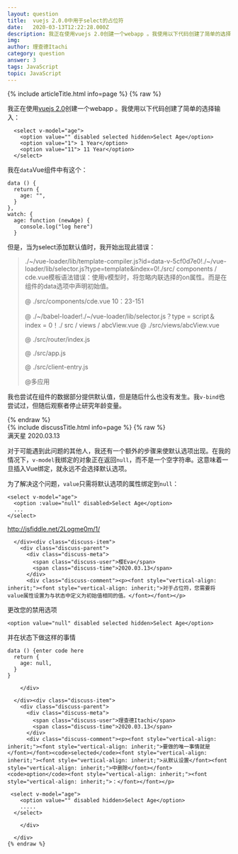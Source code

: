 ```yaml
---
layout: question
title:  vuejs 2.0.0中用于select的占位符
date:   2020-03-13T12:22:28.000Z
description: 我正在使用vuejs 2.0创建一个webapp 。我使用以下代码创建了简单的选择输入：  <select v-model="age">    <o...
img: 
author: 理查德Itachi
category: question
answer: 3
tags: JavaScript
topic: JavaScript
---
```

<div class="article-root">
  <div class="article">
    {% include articleTitle.html info=page %}
    {% raw %}
    <div class="article-content"><p><font style="vertical-align: inherit;"><font style="vertical-align: inherit;">我正在使用</font></font><a href="https://vuejs.org/guide/forms.html" rel="noreferrer"><font style="vertical-align: inherit;"><font style="vertical-align: inherit;">vuejs 2.0</font></font></a><font style="vertical-align: inherit;"><font style="vertical-align: inherit;">创建一个webapp </font><font style="vertical-align: inherit;">。</font><font style="vertical-align: inherit;">我使用以下代码创建了简单的选择输入：</font></font></p>

<pre><code>  &lt;select v-model="age"&gt;<font></font>
    &lt;option value="" disabled selected hidden&gt;Select Age&lt;/option&gt;<font></font>
    &lt;option value="1"&gt; 1 Year&lt;/option&gt;<font></font>
    &lt;option value="11"&gt; 11 Year&lt;/option&gt;<font></font>
  &lt;/select&gt;<font></font>
</code></pre>

<p><font style="vertical-align: inherit;"><font style="vertical-align: inherit;">我在</font></font><code>data</code><font style="vertical-align: inherit;"><font style="vertical-align: inherit;">Vue组件中</font><font style="vertical-align: inherit;">有这个</font><font style="vertical-align: inherit;">：</font></font></p>

<pre><code>data () {<font></font>
  return {<font></font>
    age: "",<font></font>
  }<font></font>
},<font></font>
watch: {      <font></font>
  age: function (newAge) {<font></font>
    console.log("log here")<font></font>
  }<font></font>
</code></pre>

<p><font style="vertical-align: inherit;"><font style="vertical-align: inherit;">但是，当为select添加默认值时，我开始出现此错误：</font></font></p>

<blockquote>
  <p><font style="vertical-align: inherit;"><font style="vertical-align: inherit;">./~/vue-loader/lib/template-compiler.js?id=data-v-5cf0d7e0!./~/vue-loader/lib/selector.js?type=template&amp;index=0!./src/ components / cde.vue模板语法错误：使用v模型时，将忽略内联选择的on属性。</font><font style="vertical-align: inherit;">而是在组件的data选项中声明初始值。</font></font></p>
  
  <p><font style="vertical-align: inherit;"><font style="vertical-align: inherit;">@ ./src/components/cde.vue 10：23-151</font></font></p>
  
  <p><font style="vertical-align: inherit;"><font style="vertical-align: inherit;">@ ./~/babel-loader!./~/vue-loader/lib/selector.js？</font><font style="vertical-align: inherit;">type = script＆index = 0！./ src / views / abcView.vue @ ./src/views/abcView.vue</font></font></p>
  
  <p><font style="vertical-align: inherit;"><font style="vertical-align: inherit;">@ ./src/router/index.js</font></font></p>
  
  <p><font style="vertical-align: inherit;"><font style="vertical-align: inherit;">@ ./src/app.js</font></font></p>
  
  <p><font style="vertical-align: inherit;"><font style="vertical-align: inherit;">@ ./src/client-entry.js</font></font></p>
  
  <p><font style="vertical-align: inherit;"><font style="vertical-align: inherit;">@多应用</font></font></p>
</blockquote>

<p><font style="vertical-align: inherit;"><font style="vertical-align: inherit;">我也尝试在组件的数据部分提供默认值，但是随后什么也没有发生。</font><font style="vertical-align: inherit;">我</font></font><code>v-bind</code><font style="vertical-align: inherit;"><font style="vertical-align: inherit;">也</font><font style="vertical-align: inherit;">尝试过，</font><font style="vertical-align: inherit;">但随后观察者停止研究年龄变量。</font></font></p></div>
    {% endraw %}
  </div>

  <div class="discuss-wrapper">
    {% include discussTitle.html info=page %}
    {% raw %}
    <div class="discuss-item">
        <div class="discuss-parent">
          <div class="discuss-meta">
            <span class="discuss-user">满天星</span>
            <span class="discuss-time">2020.03.13</span>
          </div>
          <div class="discuss-comment"><p><font style="vertical-align: inherit;"><font style="vertical-align: inherit;">对于可能遇到此问题的其他人，我还有一个额外的步骤来使默认选项出现。</font><font style="vertical-align: inherit;">在我的情况下，</font></font><code>v-model</code><font style="vertical-align: inherit;"><font style="vertical-align: inherit;">我绑定的对象正在返回</font></font><code>null</code><font style="vertical-align: inherit;"><font style="vertical-align: inherit;">，而不是一个空字符串。</font><font style="vertical-align: inherit;">这意味着一旦插入Vue绑定，就永远不会选择默认选项。</font></font></p>

<p><font style="vertical-align: inherit;"><font style="vertical-align: inherit;">为了解决这个问题，</font></font><code>value</code><font style="vertical-align: inherit;"><font style="vertical-align: inherit;">只需将默认选项</font><font style="vertical-align: inherit;">的</font><font style="vertical-align: inherit;">属性</font><font style="vertical-align: inherit;">绑定</font><font style="vertical-align: inherit;">到</font></font><code>null</code><font style="vertical-align: inherit;"><font style="vertical-align: inherit;">：</font></font></p>

<pre><code>&lt;select v-model="age"&gt;<font></font>
  &lt;option :value="null" disabled&gt;Select Age&lt;/option&gt;<font></font>
  ...<font></font>
&lt;/select&gt;<font></font>
</code></pre>

<p><a href="http://jsfiddle.net/2Logme0m/1/" rel="noreferrer"><font style="vertical-align: inherit;"><font style="vertical-align: inherit;">http://jsfiddle.net/2Logme0m/1/</font></font></a></p></div>
        </div>
        
      </div><div class="discuss-item">
        <div class="discuss-parent">
          <div class="discuss-meta">
            <span class="discuss-user">樱Eva</span>
            <span class="discuss-time">2020.03.13</span>
          </div>
          <div class="discuss-comment"><p><font style="vertical-align: inherit;"><font style="vertical-align: inherit;">对于占位符，您需要将value属性设置为与状态中定义为初始值相同的值。</font></font></p>

<p><font style="vertical-align: inherit;"><font style="vertical-align: inherit;">更改您的禁用选项 </font></font></p>

<pre><code>&lt;option value="null" disabled selected hidden&gt;Select Age&lt;/option&gt;
</code></pre>

<p><font style="vertical-align: inherit;"><font style="vertical-align: inherit;">并在状态下做这样的事情</font></font></p>

<pre><code>data () {enter code here<font></font>
  return {<font></font>
    age: null,<font></font>
  }<font></font>
}<font></font>
</code></pre></div>
        </div>
        
      </div><div class="discuss-item">
        <div class="discuss-parent">
          <div class="discuss-meta">
            <span class="discuss-user">理查德Itachi</span>
            <span class="discuss-time">2020.03.13</span>
          </div>
          <div class="discuss-comment"><p><font style="vertical-align: inherit;"><font style="vertical-align: inherit;">要做的唯一事情就是</font></font><code>selected</code><font style="vertical-align: inherit;"><font style="vertical-align: inherit;">从默认设置</font><font style="vertical-align: inherit;">中删除</font></font><code>option</code><font style="vertical-align: inherit;"><font style="vertical-align: inherit;">：</font></font></p>

<pre><code> &lt;select v-model="age"&gt;<font></font>
    &lt;option value="" disabled hidden&gt;Select Age&lt;/option&gt;<font></font>
    .....<font></font>
  &lt;/select&gt;<font></font>
</code></pre></div>
        </div>
        
      </div>
    {% endraw %}
  </div>
<div>
